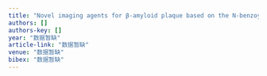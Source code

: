 ```yaml
---
title: "Novel imaging agents for β-amyloid plaque based on the N-benzoylindole core"
authors: []
authors-key: []
year: "数据暂缺"
article-link: "数据暂缺"
venue: "数据暂缺"
bibex: "数据暂缺"
---
```

